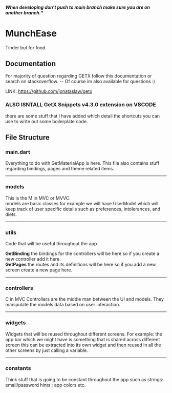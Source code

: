 #### *When developing don't push to main branch make sure you are on another branch.**

# MunchEase

Tinder but for food.

## Documentation
For majority of question regarding GETX follow this documentation or search on stackoverflow.
-- Of course im also available for questions :)

LINK: https://github.com/jonataslaw/getx

### **ALSO ISNTALL GetX Snippets v4.3.0 extension on VSCODE**
there are some stuff that I have added which detail the shortcuts you can use to write out some boilerplate code. 

## File Structure
### main.dart
Everything to do with GetMaterialApp is here.
This file also contains stuff regarding bindings, pages and theme related items. 

---
### models

This is the M in MVC or MVVC.  
models are basic classes for example we will have UserModel which will keep track of user specific details such as preferences, intolerances, and diets.

---
### utils
Code that will be useful throughout the app. 

**GetBinding** the bindings for the controllers will be here so if you create a new controller add it here.  
**GetPages** the routes and its definitions will be here so if you add a new screen create a new page here.

---
### controllers
C in MVC 
Controllers are the middle man between the UI and models. They manipulate the models data based on user interaction. 
<!-- TODO Add more details pertaining to this -->

---
### widgets
Widgets that will be reused throughout different screens. 
For example: the app bar which we might have is something that is shared across different screen this can be extracted into its own widget and then reused in all the other screens by just calling a variable.

---
### constants
Think stuff that is going to be constant throughout the app such as strings: email/password hints ; app colors etc.  

